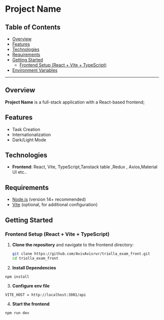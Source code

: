 # Project Name

## Table of Contents

- [Overview](#overview)
- [Features](#features)
- [Technologies](#technologies)
- [Requirements](#requirements)
- [Getting Started](#getting-started)
  - [Frontend Setup (React + Vite + TypeScript)](#frontend-setup-react--vite--typescript)
- [Environment Variables](#configure-env-file)

---

## Overview

**Project Name** is a full-stack application with a React-based frontend;

## Features

- Task Creation
- Internationalization
- Dark/Light Mode

## Technologies

- **Frontend**: React, Vite, TypeScript,Tanstack table ,Redux , Axios,Material UI etc..

## Requirements

- [Node.js](https://nodejs.org/en/) (version 14+ recommended)
- [Vite](https://vitejs.dev/) (optional, for additional configuration)

## Getting Started

### Frontend Setup (React + Vite + TypeScript)

1. **Clone the repository** and navigate to the frontend directory:

   ```bash
   git clone https://github.com/AvivAvisrur/triolla_exam_front.git
   cd triolla_exam_front
   ```

2. **Install Dependencies**

```
npm install
```

3. **Configure env file**

```
VITE_HOST = http://localhost:3001/api
```

4. **Start the frontend**

```
npm run dev
```
